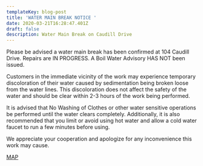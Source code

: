 ```yaml
---
templateKey: blog-post
title: 'WATER MAIN BREAK NOTICE '
date: 2020-03-21T16:28:47.401Z
draft: false
description: Water Main Break on Caudill Drive
---
```

Please be advised a water main break has been confirmed at 104 Caudill Drive.  Repairs are IN PROGRESS.  A Boil Water Advisory HAS NOT been issued.   

Customers in the immediate vicinity of the work may experience temporary discoloration of their water caused by sedimentation being broken loose from the water lines.  This discoloration does not affect the safety of the water and should be clear within 2-3 hours of the work being performed.   

It is advised that No Washing of Clothes or other water sensitive operations be performed until the water clears completely.  Additionally, it is also recommended that you limit or avoid using hot water and allow a cold water faucet to run a few minutes before using.   

We appreciate your cooperation and apologize for any inconvenience this work may cause.

[MAP](https://wmu.geosync.cloud/map/?layer=Advisory&feature=6)
